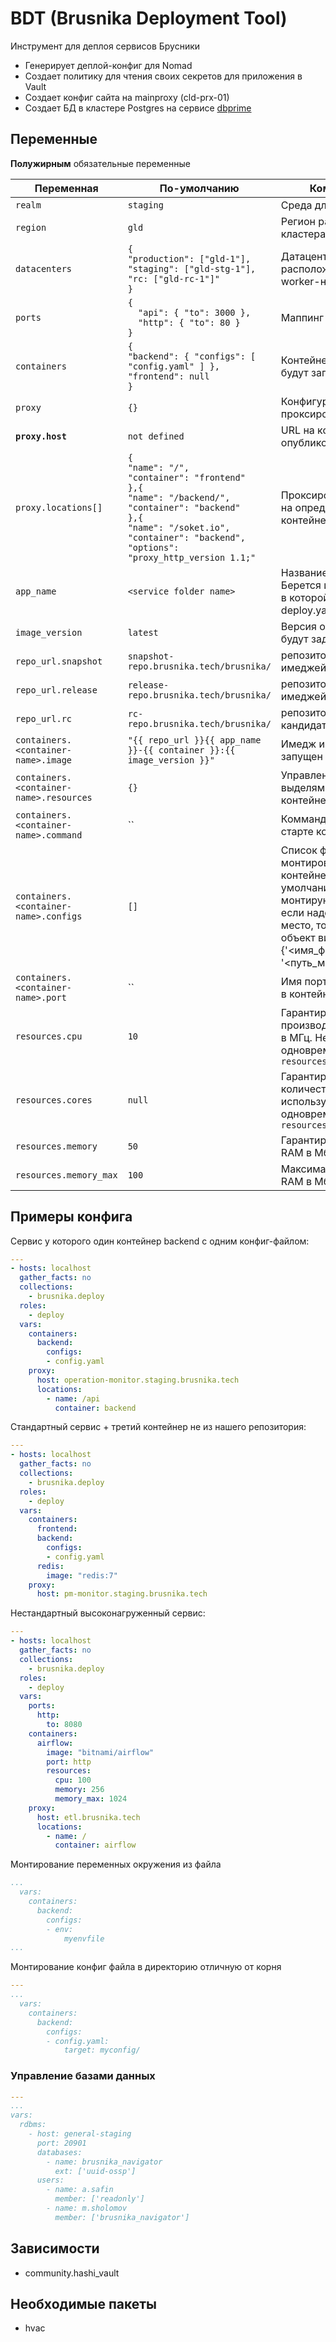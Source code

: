 # BDT (Brusnika Deployment Tool)
Инструмент для деплоя сервисов Брусники
- Генерирует деплой-конфиг для Nomad
- Создает политику для чтения своих секретов для приложения в Vault
- Создает конфиг сайта на mainproxy (cld-prx-01)
- Создает БД в кластере Postgres на сервисе [dbprime](https://gitlab.brusnika.tech/inf/dbprime)

## Переменные
**Полужирным** обязательные переменные

| Переменная | По-умолчанию | Комментарий |
|----------|---------|----------|
| `realm` | `staging` | Среда для деплоймента |
| `region` | `gld` | Регион расположения кластера |
| `datacenters` | `{`<br>`"production": ["gld-1"],`<br>`"staging": ["gld-stg-1"],`<br> `"rc: ["gld-rc-1"]"` <br> `}` | Датацентры в которых расположены кластера worker-нод |
| `ports` | `{`<br>`  "api": { "to": 3000 },`<br>`  "http": { "to": 80 }`<br>`}` | Маппинг портов |
| `containers` | `{`<br>`"backend": { "configs": [ "config.yaml" ] },`<br>`"frontend": null`<br>`}` | Контейнеры которые будут запущены |
| `proxy` | `{}` | Конфигурация проксирования сервиса |
| **`proxy.host`** | `not defined`  | URL на котором будет опубликован сервис |
| `proxy.locations[]` | `{`<br>`"name": "/",`<br>`"container": "frontend"`<br>`},{`<br>`"name": "/backend/",`<br>`"container": "backend"`<br> `},{`<br> `"name": "/soket.io",`<br>`"container": "backend",`<br>`"options": "proxy_http_version 1.1;"` | Проксирование location на определенный контейнер |
| `app_name` | `<service folder name>` | Название сервиса. Берется из имени папки, в которой лежит deploy.yaml |
| `image_version` | `latest` | Версия образов которые будут задеплоены |
| `repo_url.snapshot` | `snapshot-repo.brusnika.tech/brusnika/` | репозиторий стейдж имеджей |
| `repo_url.release` | `release-repo.brusnika.tech/brusnika/` | репозиторий продакшн имеджей |
| `repo_url.rc` | `rc-repo.brusnika.tech/brusnika/` | репозиторий релиз-кандидат имеджей |
| `containers.<container-name>.image` | `"{{ repo_url }}{{ app_name }}-{{ container }}:{{ image_version }}"` | Имедж из которого будет запущен контейнер |
| `containers.<container-name>.resources` | `{}` | Управление ресурсами выделямыми на контейнер |
| `containers.<container-name>.command` | `` | Комманда запуска при старте контейнера |
| `containers.<container-name>.configs` | `[]` | Список файлов для монтирования в контейнер с хоста. По-умолчанию файлы монтируются в корень, если надо в другое место, то надо передать объект вида {'<имя_файла>': {'target': '<путь_монтирования/>'}}  |
| `containers.<container-name>.port` | `` | Имя порта для проброса в контейнер |
| `resources.cpu` | `10` | Гарантированая производительность ЦПУ в МГц. Не используется одновременно с `resources.cores` |
| `resources.cores` | `null` | Гарантированное количество ядер ЦПУ. Не используется одновременно с `resources.cpu` |
| `resources.memory` | `50` | Гарантированный объем RAM в Мб |
| `resources.memory_max` | `100` | Максимальный объем RAM в Мб |

## Примеры конфига
Сервис у которого один контейнер backend с одним конфиг-файлом:
```yaml
---
- hosts: localhost
  gather_facts: no
  collections:
    - brusnika.deploy
  roles:
    - deploy
  vars:
    containers:
      backend:
        configs:
        - config.yaml
    proxy:
      host: operation-monitor.staging.brusnika.tech
      locations:
        - name: /api
          container: backend

```
Стандартный сервис + третий контейнер не из нашего репозитория:
```yaml
---
- hosts: localhost
  gather_facts: no
  collections:
    - brusnika.deploy
  roles:
    - deploy
  vars:
    containers:
      frontend:
      backend:
        configs:
        - config.yaml
      redis:
        image: "redis:7"
    proxy:
      host: pm-monitor.staging.brusnika.tech
```

Нестандартный высоконагруженный сервис:
```yaml
---
- hosts: localhost
  gather_facts: no
  collections:
    - brusnika.deploy
  roles:
    - deploy
  vars:
    ports:
      http:
        to: 8080
    containers:
      airflow:
        image: "bitnami/airflow"
        port: http
        resources:
          cpu: 100
          memory: 256
          memory_max: 1024
    proxy:
      host: etl.brusnika.tech
      locations:
        - name: /
          container: airflow
```

Монтирование переменных окружения из файла
```yaml
...
  vars:
    containers:
      backend:
        configs:
        - env:
            myenvfile
...
```

Монтирование конфиг файла в директорию отличную от корня
```yaml
---
...
  vars:
    containers:
      backend:
        configs:
        - config.yaml:
            target: myconfig/
```

### Управление базами данных
```yaml
---
...
vars:
  rdbms:
    - host: general-staging
      port: 20901
      databases:
        - name: brusnika_navigator
          ext: ['uuid-ossp']
      users:
        - name: a.safin
          member: ['readonly']
        - name: m.sholomov
          member: ['brusnika_navigator']
```

## Зависимости
* community.hashi_vault

## Необходимые пакеты
* hvac
